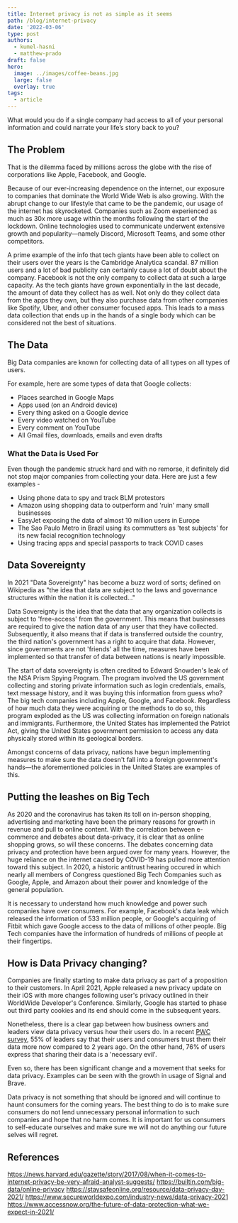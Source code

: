 ```yaml
---
title: Internet privacy is not as simple as it seems
path: /blog/internet-privacy
date: '2022-03-06'
type: post
authors:
  - kumel-hasni
  - matthew-prado
draft: false
hero:
  image: ../images/coffee-beans.jpg
  large: false
  overlay: true
tags:
  - article
---
```

What would you do if a single company had access to all of your personal information and could narrate your life’s story back to you?

## **The Problem** ##

That is the dilemma faced by millions across the globe with the rise of corporations like Apple, Facebook, and Google. 

Because of our ever-increasing dependence on the internet, our exposure to companies that dominate the World Wide Web is also growing. With the abrupt change to our lifestyle that came to be the pandemic, our usage of the internet has skyrocketed. Companies such as Zoom experienced as much as 30x more usage within the months following the start of the lockdown. Online technologies used to communicate underwent extensive growth and popularity—namely Discord, Microsoft Teams, and some other competitors. 

A prime example of the info that tech giants have been able to collect on their users over the years is the Cambridge Analytica scandal. 87 million users and a lot of bad publicity can certainly cause a lot of doubt about the company. Facebook is not the only company to collect data at such a large capacity. As the tech giants have grown exponentially in the last decade, the amount of data they collect has as well. Not only do they collect data from the apps they own, but they also purchase data from other companies like Spotify, Uber, and other consumer focused apps. This leads to a mass data collection that ends up in the hands of a single body which can be considered not the best of situations.

## **The Data** ##

Big Data companies are known for collecting data of all types on all types of users.


For example, here are some types of data that Google collects:
* Places searched in Google Maps
* Apps used (on an Android device)
* Every thing asked on a Google device
* Every video watched on YouTube
* Every comment on YouTube
* All Gmail files, downloads, emails and even drafts

### What the Data is Used For ###

Even though the pandemic struck hard and with no remorse, it definitely did not stop major companies from collecting your data. Here are just a few examples - 

* Using phone data to spy and track BLM protestors
* Amazon using shopping data to outperform and 'ruin' many small businesses
* EasyJet exposing the data of almost 10 million users in Europe
* The Sao Paulo Metro in Brazil using its commutters as 'test subjects' for its new facial recognition technology
* Using tracing apps and special passports to track COVID cases

## Data Sovereignty ##
  In 2021 "Data Sovereignty" has become a buzz word of sorts; defined on Wikipedia as "the idea that data are subject to the laws and governance structures within the nation it is collected..."
  
  Data Sovereignty is the idea that the data that any organization collects is subject to 'free-access' from the government. This means that businesses are required to give the nation data of any user that they have collected. Subsequently, it also means that if data is transferred outside the country, the third nation's government has a right to acquire that data. However, since governments are not 'friends' all the time, measures have been implemented so that transfer of data between nations is nearly impossible. 
  
  The start of data sovereignty is often credited to Edward Snowden's leak of the NSA Prism Spying Program. The program involved the US government collecting and storing private information such as login credentials, emails, text message history, and it was buying this information from guess who? The big tech companies including Apple, Google, and Facebook. Regardless of how much data they were acquiring or the methods to do so, this program exploded as the US was collecting information on foreign nationals and immigrants. Furthermore, the United States has implemented the Patriot Act, giving the United States government permission to access any data physically stored within its geological borders. 
  
  Amongst concerns of data privacy, nations have begun implementing measures to make sure the data doesn't fall into a foreign government's hands—the aforementioned policies in the United States are examples of this. 
  
 ## Putting the leashes on Big Tech ##
  As 2020 and the coronavirus has taken its toll on in-person shopping, advertising and marketing have been the primary reasons for growth in revenue and pull to online content. With the correlation between e-commerce and debates about data-privacy, it is clear that as online shopping grows, so will these concerns. The debates concerning data privacy and protection have been argued over for many years. However, the huge reliance on the internet caused by COVID-19 has pulled more attention toward this subject. In 2020, a historic antitrust hearing occured in which nearly all members of Congress questioned Big Tech Companies such as Google, Apple, and Amazon about their power and knowledge of the general population. 
  
  It is necessary to understand how much knowledge and power such companies have over consumers. For example, Facebook's data leak which released the information of 533 million people, or Google's acquiring of Fitbit which gave Google access to the data of millions of other people. Big Tech companies have the information of hundreds of millions of people at their fingertips.
  
 ## How is Data Privacy changing? ##
  Companies are finally starting to make data privacy as part of a proposition to their customers. In April 2021, Apple released a new privacy update on their iOS with more changes following user's privacy outlined in their WorldWide Developer's Conference. Similarly, Google has started to phase out third party cookies and its end should come in the subsequent years.
  
  Nonetheless, there is a clear gap between how business owners and leaders view data privacy versus how their users do. In a recent <a href= "https://www.pwc.com/us/en/services/consulting/cybersecurity-privacy-forensics/library/defining-data-trust-strategy.html"> PWC survey</a>, 55% of leaders say that their users and consumers trust them their data more now compared to 2 years ago. On the other hand, 76% of users express that sharing their data is a 'necessary evil'. 
  
  Even so, there has been significant change and a movement that seeks for data privacy. Examples can be seen with the growth in usage of Signal and Brave. 
  
  Data privacy is not something that should be ignored and will continue to haunt consumers for the coming years. The best thing to do is to make sure consumers do not lend unnecessary personal information to such companies and hope that no harm comes. It is important for us consumers to self-educate ourselves and make sure we will not do anything our future selves will regret. 

  ## References 
https://news.harvard.edu/gazette/story/2017/08/when-it-comes-to-internet-privacy-be-very-afraid-analyst-suggests/
https://builtin.com/big-data/online-privacy
https://staysafeonline.org/resource/data-privacy-day-2021/
https://www.secureworldexpo.com/industry-news/data-privacy-2021
https://www.accessnow.org/the-future-of-data-protection-what-we-expect-in-2021/